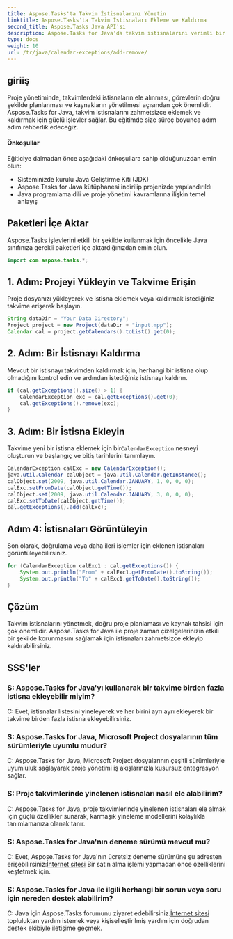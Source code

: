 ```yaml
---
title: Aspose.Tasks'ta Takvim İstisnalarını Yönetin
linktitle: Aspose.Tasks'ta Takvim İstisnaları Ekleme ve Kaldırma
second_title: Aspose.Tasks Java API'si
description: Aspose.Tasks for Java'da takvim istisnalarını verimli bir şekilde nasıl ekleyip kaldıracağınızı öğrenin. Proje yönetimi iş akışlarını zahmetsizce geliştirin.
type: docs
weight: 10
url: /tr/java/calendar-exceptions/add-remove/
---
```


## giriiş
Proje yönetiminde, takvimlerdeki istisnaların ele alınması, görevlerin doğru şekilde planlanması ve kaynakların yönetilmesi açısından çok önemlidir. Aspose.Tasks for Java, takvim istisnalarını zahmetsizce eklemek ve kaldırmak için güçlü işlevler sağlar. Bu eğitimde size süreç boyunca adım adım rehberlik edeceğiz.
#### Önkoşullar
Eğiticiye dalmadan önce aşağıdaki önkoşullara sahip olduğunuzdan emin olun:
- Sisteminizde kurulu Java Geliştirme Kiti (JDK)
- Aspose.Tasks for Java kütüphanesi indirilip projenizde yapılandırıldı
- Java programlama dili ve proje yönetimi kavramlarına ilişkin temel anlayış

## Paketleri İçe Aktar
Aspose.Tasks işlevlerini etkili bir şekilde kullanmak için öncelikle Java sınıfınıza gerekli paketleri içe aktardığınızdan emin olun.
```java
import com.aspose.tasks.*;
```
## 1. Adım: Projeyi Yükleyin ve Takvime Erişin
Proje dosyanızı yükleyerek ve istisna eklemek veya kaldırmak istediğiniz takvime erişerek başlayın.
```java
String dataDir = "Your Data Directory";
Project project = new Project(dataDir + "input.mpp");
Calendar cal = project.getCalendars().toList().get(0);
```
## 2. Adım: Bir İstisnayı Kaldırma
Mevcut bir istisnayı takvimden kaldırmak için, herhangi bir istisna olup olmadığını kontrol edin ve ardından istediğiniz istisnayı kaldırın.
```java
if (cal.getExceptions().size() > 1) {
    CalendarException exc = cal.getExceptions().get(0);
    cal.getExceptions().remove(exc);
}
```
## 3. Adım: Bir İstisna Ekleyin
 Takvime yeni bir istisna eklemek için bir`CalendarException` nesneyi oluşturun ve başlangıç ve bitiş tarihlerini tanımlayın.
```java
CalendarException calExc = new CalendarException();
java.util.Calendar calObject = java.util.Calendar.getInstance();
calObject.set(2009, java.util.Calendar.JANUARY, 1, 0, 0, 0);
calExc.setFromDate(calObject.getTime());
calObject.set(2009, java.util.Calendar.JANUARY, 3, 0, 0, 0);
calExc.setToDate(calObject.getTime());
cal.getExceptions().add(calExc);
```
## Adım 4: İstisnaları Görüntüleyin
Son olarak, doğrulama veya daha ileri işlemler için eklenen istisnaları görüntüleyebilirsiniz.
```java
for (CalendarException calExc1 : cal.getExceptions()) {
    System.out.println("From" + calExc1.getFromDate().toString());
    System.out.println("To" + calExc1.getToDate().toString());
}
```

## Çözüm
Takvim istisnalarını yönetmek, doğru proje planlaması ve kaynak tahsisi için çok önemlidir. Aspose.Tasks for Java ile proje zaman çizelgelerinizin etkili bir şekilde korunmasını sağlamak için istisnaları zahmetsizce ekleyip kaldırabilirsiniz.

## SSS'ler
### S: Aspose.Tasks for Java'yı kullanarak bir takvime birden fazla istisna ekleyebilir miyim?

C: Evet, istisnalar listesini yineleyerek ve her birini ayrı ayrı ekleyerek bir takvime birden fazla istisna ekleyebilirsiniz.

### S: Aspose.Tasks for Java, Microsoft Project dosyalarının tüm sürümleriyle uyumlu mudur?

C: Aspose.Tasks for Java, Microsoft Project dosyalarının çeşitli sürümleriyle uyumluluk sağlayarak proje yönetimi iş akışlarınızla kusursuz entegrasyon sağlar.

### S: Proje takvimlerinde yinelenen istisnaları nasıl ele alabilirim?

C: Aspose.Tasks for Java, proje takvimlerinde yinelenen istisnaları ele almak için güçlü özellikler sunarak, karmaşık yineleme modellerini kolaylıkla tanımlamanıza olanak tanır.

### S: Aspose.Tasks for Java'nın deneme sürümü mevcut mu?

 C: Evet, Aspose.Tasks for Java'nın ücretsiz deneme sürümüne şu adresten erişebilirsiniz:[İnternet sitesi](https://releases.aspose.com/) Bir satın alma işlemi yapmadan önce özelliklerini keşfetmek için.

### S: Aspose.Tasks for Java ile ilgili herhangi bir sorun veya soru için nereden destek alabilirim?

 C: Java için Aspose.Tasks forumunu ziyaret edebilirsiniz.[İnternet sitesi](https://reference.aspose.com/tasks/java/) topluluktan yardım istemek veya kişiselleştirilmiş yardım için doğrudan destek ekibiyle iletişime geçmek.
